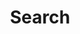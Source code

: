 ---
title: "Search" # in any language you want
layout: "search" # is necessary
# url: "/archive"
# description: "Description for Search"
summary: "search"
placeholder: "Search↵"
---